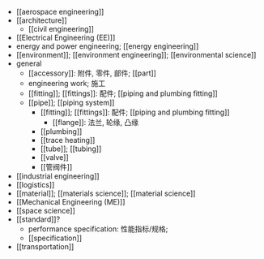 - [[aerospace engineering]]
- [[architecture]]
    - [[civil engineering]]
- [[Electrical Engineering (EE)]]
- energy and power engineering; [[energy engineering]]
- [[environment]]; [[environment engineering]]; [[environmental science]]
- general
    - [[accessory]]: 附件, 零件, 部件; [[part]]
    - engineering work; 施工
    - [[fitting]]; [[fittings]]: 配件; [[piping and plumbing fitting]]
    - [[pipe]]; [[piping system]]
        - [[fitting]]; [[fittings]]: 配件; [[piping and plumbing fitting]]
            - [[flange]]: 法兰, 轮缘, 凸缘
        - [[plumbing]]
        - [[trace heating]]
        - [[tube]]; [[tubing]]
        - [[valve]]
        - [[管阀件]]
- [[industrial engineering]]
- [[logistics]]
- [[material]]; [[materials science]]; [[material science]]
- [[Mechanical Engineering (ME)]]
- [[space science]]
- [[standard]]?
    - performance specification: 性能指标/规格;
    - [[specification]]
- [[transportation]]
